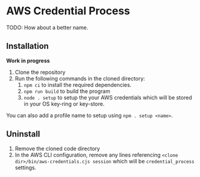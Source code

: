 # AWS Credential Process

TODO: How about a better name.

## Installation

**Work in progress**

1. Clone the repository
2. Run the following commands in the cloned directory:
    1. `npm ci` to install the required dependencies.
    2. `npm run build` to build the program
    3. `node . setup` to setup the your AWS credentials which will be stored in your OS key-ring or key-store.

You can also add a profile name to setup using `npm . setup <name>`.

## Uninstall

1. Remove the cloned code directory
2. In the AWS CLI configuration, remove any lines referencing `<clone dir>/bin/aws-credentials.cjs session` which will
   be `credential_process` settings.
